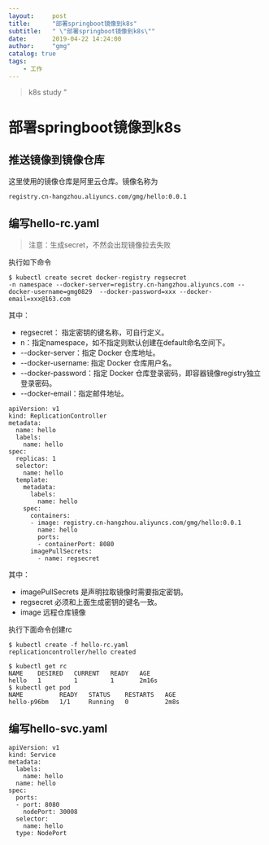 ```yaml
---
layout:     post
title:      "部署springboot镜像到k8s"
subtitle:   " \"部署springboot镜像到k8s\""
date:       2019-04-22 14:24:00
author:     "gmg"
catalog: true
tags:
    - 工作
---
```


> k8s study ”



# 部署springboot镜像到k8s
## 推送镜像到镜像仓库
这里使用的镜像仓库是阿里云仓库。镜像名称为 
```
registry.cn-hangzhou.aliyuncs.com/gmg/hello:0.0.1
```
## 编写hello-rc.yaml
> 注意：生成secret，不然会出现镜像拉去失败

执行如下命令
```
$ kubectl create secret docker-registry regsecret 
-n namespace --docker-server=registry.cn-hangzhou.aliyuncs.com --docker-username=gmg0829  --docker-password=xxx --docker-email=xxx@163.com
```
其中：

- regsecret： 指定密钥的键名称，可自行定义。
- n：指定namespace，如不指定则默认创建在default命名空间下。
- --docker-server：指定 Docker 仓库地址。
- --docker-username: 指定 Docker 仓库用户名。
- --docker-password：指定 Docker 仓库登录密码，即容器镜像registry独立登录密码。
- --docker-email：指定邮件地址。

```
apiVersion: v1
kind: ReplicationController
metadata:
  name: hello
  labels:
    name: hello
spec:
  replicas: 1
  selector:
    name: hello
  template:
    metadata:
      labels:
        name: hello
    spec:
      containers:
      - image: registry.cn-hangzhou.aliyuncs.com/gmg/hello:0.0.1
        name: hello
        ports:
        - containerPort: 8080
      imagePullSecrets:
        - name: regsecret
```
其中：
- imagePullSecrets 是声明拉取镜像时需要指定密钥。
- regsecret 必须和上面生成密钥的键名一致。
- image 远程仓库镜像

执行下面命令创建rc
```
$ kubectl create -f hello-rc.yaml 
replicationcontroller/hello created
```
```
$ kubectl get rc
NAME    DESIRED   CURRENT   READY   AGE
hello   1         1         1       2m16s
$ kubectl get pod
NAME          READY   STATUS    RESTARTS   AGE
hello-p96bm   1/1     Running   0          2m8s
```
## 编写hello-svc.yaml
```
apiVersion: v1
kind: Service
metadata:
  labels:
    name: hello
  name: hello
spec:
  ports:
  - port: 8080
    nodePort: 30008
  selector:
    name: hello
  type: NodePort
```

